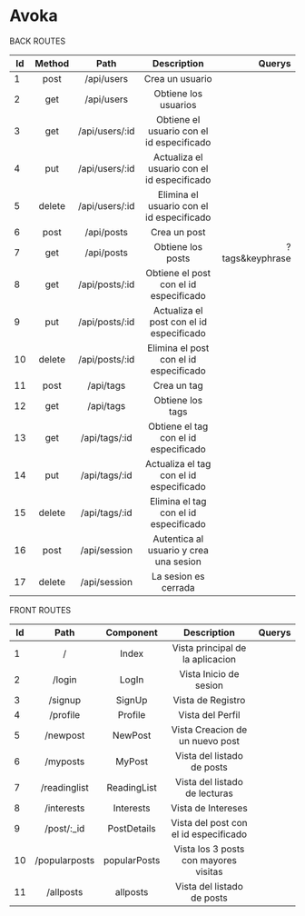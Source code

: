 # Avoka

BACK ROUTES

|Id | Method  |  Path             | Description                                      | Querys         |
|---|:-------:|:-----------------:|:------------------------------------------------:|---------------:|
| 1 |post     |/api/users         |Crea un usuario                                   |                |
| 2 |get      |/api/users         |Obtiene los usuarios                              |                |
| 3 |get      |/api/users/:id     |Obtiene el usuario con el id especificado         |                |
| 4 |put      |/api/users/:id     |Actualiza el usuario con el id especificado       |                |
| 5 |delete   |/api/users/:id     |Elimina el usuario con el id especificado         |                |
| 6 |post     |/api/posts         |Crea un post                                      |                |
| 7 |get      |/api/posts         |Obtiene los posts                                 |?tags&keyphrase |
| 8 |get      |/api/posts/:id     |Obtiene el post con el id especificado            |                |
| 9 |put      |/api/posts/:id     |Actualiza el post con el id especificado          |                |
| 10|delete   |/api/posts/:id     |Elimina el post con el id especificado            |                |
| 11|post     |/api/tags          |Crea un tag                                       |                |
| 12|get      |/api/tags          |Obtiene los tags                                  |                |
| 13|get      |/api/tags/:id      |Obtiene el tag con el id especificado             |                |
| 14|put      |/api/tags/:id      |Actualiza el tag con el id especificado           |                |
| 15|delete   |/api/tags/:id      |Elimina el tag con el id especificado             |                |
| 16|post     |/api/session       |Autentica al usuario y crea una sesion            |                |
| 17|delete   |/api/session       |La sesion es cerrada                              |                |

FRONT ROUTES

|Id | Path          |  Component        | Description                                    | Querys         |
|---|:-------------:|:-----------------:|:----------------------------------------------:|---------------:|
| 1 |/              |Index              |Vista principal de la aplicacion                |                |
| 2 |/login         |LogIn              |Vista Inicio de sesion                          |                |
| 3 |/signup        |SignUp             |Vista de Registro                               |                |
| 4 |/profile       |Profile            |Vista del Perfil                                |                |
| 5 |/newpost       |NewPost            |Vista Creacion de un nuevo post                 |                |
| 6 |/myposts       |MyPost             |Vista del listado de posts                      |                |
| 7 |/readinglist   |ReadingList        |Vista del listado de lecturas                   |                |
| 8 |/interests     |Interests          |Vista de Intereses                              |                |
| 9 |/post/:_id     |PostDetails        |Vista del post con el id especificado           |                |
|10 |/popularposts  |popularPosts       |Vista los 3  posts con mayores visitas          |                |
|11 |/allposts      |allposts           |Vista del listado de posts                      |                |